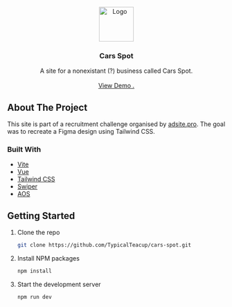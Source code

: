 
<br/>
<div align="center">
<a href="https://github.com/ShaanCoding/ReadME-Generator">
<img src="sadasasddas" alt="Logo" width="80" height="80">
</a>
<h3 align="center">Cars Spot</h3>
<p align="center">
A site for a nonexistant (?) business called Cars Spot.

<br/>
<br/>
<a href="https://github.com/ShaanCoding/ReadME-Generator/">View Demo .</a>  


</p>
</div>

## About The Project

This site is part of a recruitment challenge organised by [adsite.pro](https://adsite.pro/). The goal was to recreate a Figma design using Tailwind CSS.
### Built With

- [Vite](https://vitejs.dev/)
- [Vue](https://vuejs.org/)
- [Tailwind CSS](https://tailwindcss.com/)
- [Swiper](https://swiperjs.com/)
- [AOS](https://michalsnik.github.io/aos/)
## Getting Started


1. Clone the repo
   ```sh
   git clone https://github.com/TypicalTeacup/cars-spot.git
   ```
2. Install NPM packages
   ```sh
   npm install
   ```
3. Start the development server
    ```sh
    npm run dev
   ```

